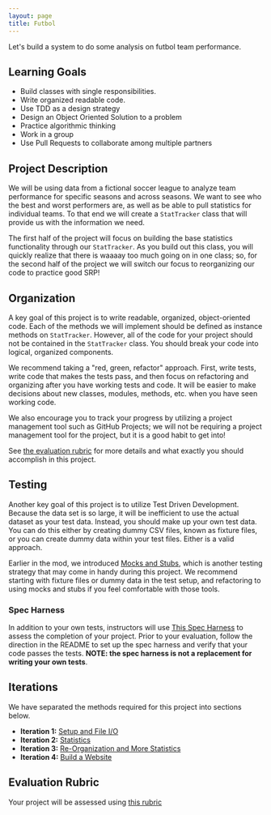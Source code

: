 ```yaml
---
layout: page
title: Futbol
---
```


Let's build a system to do some analysis on futbol team performance.

## Learning Goals

* Build classes with single responsibilities.
* Write organized readable code.
* Use TDD as a design strategy
* Design an Object Oriented Solution to a problem
* Practice algorithmic thinking
* Work in a group
* Use Pull Requests to collaborate among multiple partners

## Project Description

We will be using data from a fictional soccer league to analyze team performance for specific seasons and across seasons. We want to see who the best and worst performers are, as well as be able to pull statistics for individual teams. To that end we will create a `StatTracker` class that will provide us with the information we need.

The first half of the project will focus on building the base statistics functionality through our `StatTracker`.  As you build out this class, you will quickly realize that there is waaaay too much going on in one class; so, for the second half of the project we will switch our focus to reorganizing our code to practice good SRP!

## Organization

A key goal of this project is to write readable, organized, object-oriented code. Each of the methods we will implement should be defined as instance methods on `StatTracker`. However, all of the code for your project should not be contained in the `StatTracker` class. You should break your code into logical, organized components.

We recommend taking a "red, green, refactor" approach. First, write tests, write code that makes the tests pass, and then focus on refactoring and organizing after you have working tests and code. It will be easier to make decisions about new classes, modules, methods, etc. when you have seen working code.

We also encourage you to track your progress by utilizing a project management tool such as GitHub Projects; we will not be requiring a project management tool for the project, but it is a good habit to get into!

See [the evaluation rubric](./rubric) for more details and what exactly you should accomplish in this project.

## Testing

Another key goal of this project is to utilize Test Driven Development. Because the data set is so large, it will be inefficient to use the actual dataset as your test data. Instead, you should make up your own test data. You can do this either by creating dummy CSV files, known as fixture files, or you can create dummy data within your test files. Either is a valid approach.

Earlier in the mod, we introduced [Mocks and Stubs](../../lessons/mocks_stubs), which is another testing strategy that may come in handy during this project. We recommend starting with fixture files or dummy data in the test setup, and refactoring to using mocks and stubs if you feel comfortable with those tools.

### Spec Harness

In addition to your own tests, instructors will use [This Spec Harness](https://github.com/turingschool-examples/futbol_spec_harness) to assess the completion of your project. Prior to your evaluation, follow the direction in the README to set up the spec harness and verify that your code passes the tests. **NOTE: the spec harness is not a replacement for writing your own tests**.

## Iterations

We have separated the methods required for this project into sections below.

* **Iteration 1:** [Setup and File I/O](./iterations/file_io)
* **Iteration 2:** [Statistics](./iterations/statistics)
* **Iteration 3:** [Re-Organization and More Statistics](./iterations/reorganization)
* **Iteration 4:** [Build a Website](./iterations/website)

## Evaluation Rubric

Your project will be assessed using [this rubric](./rubric)
